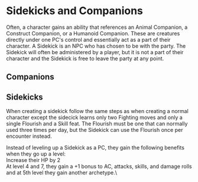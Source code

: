 # Sidekicks and Companions
Often, a character gains an ability that references an Animal Companion, a Construct Companion, or a Humanoid Companion. These are creatures directly under one PC's control and essentially act as a part of their character. A Sidekick is an NPC who has chosen to be with the party. The Sidekick will often be administered by a player, but it is not a part of their character and the Sidekick is free to leave the party at any point.

## Companions

## Sidekicks
When creating a sidekick follow the same steps as when creating a normal character except the sidecick learns only two Fighting moves and only a single Flourish and a Skill feat. The Flourish must be one that can normally used three times per day, but the Sidekick can use the Flourish once per encounter instead. 

Instead of leveling up a Sidekick as a PC, they gain the following benefits when they go up a level:\
Increase their HP by 2\
At level 4 and 7, they gain a +1 bonus to AC, attacks, skills, and damage rolls and at 5th level they gain another archetype.\